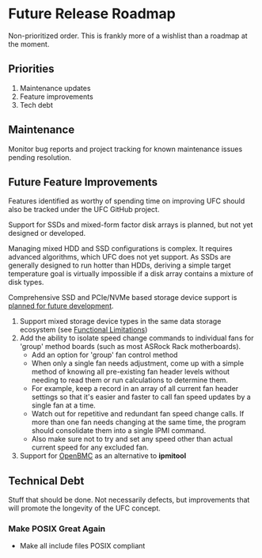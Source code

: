 # Future Release Roadmap
Non-prioritized order. This is frankly more of a wishlist than a roadmap at the moment.

## Priorities
1. Maintenance updates
2. Feature improvements
3. Tech debt

## Maintenance
Monitor bug reports and project tracking for known maintenance issues pending resolution.

## Future Feature Improvements
Features identified as worthy of spending time on improving UFC should also be tracked under the UFC GitHub project.

Support for SSDs and mixed-form factor disk arrays is planned, but not yet designed or developed.

Managing mixed HDD and SSD configurations is complex. It requires advanced algorithms, which UFC does not yet support. As SSDs are generally designed to run hotter than HDDs, deriving a simple target temperature goal is virtually impossible if a disk array contains a mixture of disk types.

Comprehensive SSD and PCIe/NVMe based storage device support is [planned for future development](roadmap.md).


1. Support mixed storage device types in the same data storage ecosystem (see [Functional Limitations](program-requirements.md#functional-limitations))
2. Add the ability to isolate speed change commands to individual fans for 'group' method boards (such as most ASRock Rack motherboards).
    - Add an option for 'group' fan control method
    - When only a single fan needs adjustment, come up with a simple method of knowing all pre-existing fan header levels without needing to read them or run calculations to determine them.
    - For example, keep a record in an array of all current fan header settings so that it's easier and faster to call fan speed updates by a single fan at a time.
    - Watch out for repetitive and redundant fan speed change calls. If more than one fan needs changing at the same time, the program should consolidate them into a single IPMI command.
    - Also make sure not to try and set any speed other than actual current speed for any excluded fan.
3. Support for [OpenBMC](https://github.com/openbmc/docs/blob/master/README.md) as an alternative to **ipmitool** 

## Technical Debt
Stuff that should be done. Not necessarily defects, but improvements that will promote the longevity of the UFC concept.

### Make POSIX Great Again
- Make all include files POSIX compliant
